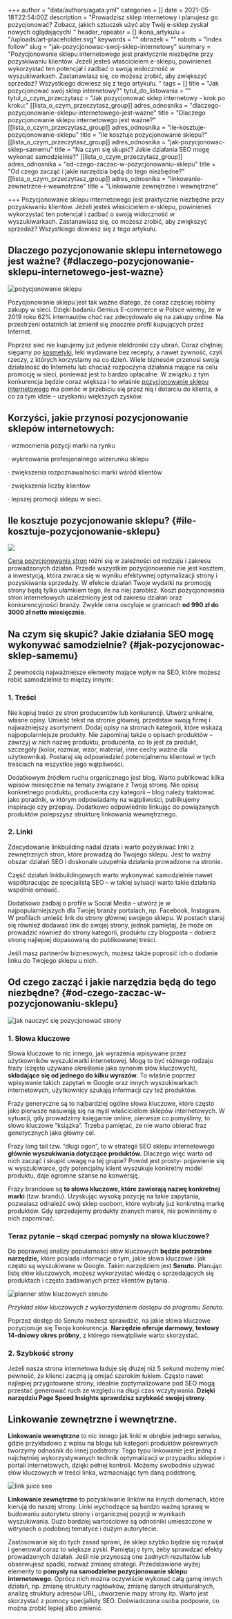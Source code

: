 +++
author = "data/authors/agata.yml"
categories = []
date = 2021-05-18T22:54:00Z
description = "Prowadzisz sklep internetowy i planujesz go pozycjonować? Zobacz, jakich sztuczek użyć aby Twój e-sklep zyskał nowych oglądających! "
header_repeater = []
ikona_artykulu = "/uploads/art-placeholder.svg"
keywords = ""
obrazek = ""
robots = "index follow"
slug = "jak-pozycjonowac-swoj-sklep-internetowy"
summary = "Pozycjonowanie sklepu internetowego jest praktycznie niezbędne przy pozyskiwaniu klientów. Jeżeli jesteś właścicielem e-sklepu, powinieneś wykorzystać ten potencjał i zadbać o swoją widoczność w wyszukiwarkach. Zastanawiasz się, co możesz zrobić, aby zwiększyć sprzedaż? Wszystkiego dowiesz się z tego artykułu. "
tags = []
title = "Jak pozycjonować swój sklep internetowy?"
tytul_do_listowania = ""
tytul_o_czym_przeczytasz = "Jak pozycjonować sklep internetowy - krok po kroku:"
[[lista_o_czym_przeczytasz_group]]
adres_odnosnika = "dlaczego-pozycjonowanie-sklepu-internetowego-jest-wazne"
title = "Dlaczego pozycjonowanie sklepu internetowego jest ważne?"
[[lista_o_czym_przeczytasz_group]]
adres_odnosnika = "ile-kosztuje-pozycjonowanie-sklepu"
title = "Ile kosztuje pozycjonowanie sklepu?"
[[lista_o_czym_przeczytasz_group]]
adres_odnosnika = "jak-pozycjonowac-sklep-samemu"
title = "Na czym się skupić? Jakie działania SEO mogę wykonać samodzielnie?"
[[lista_o_czym_przeczytasz_group]]
adres_odnosnika = "od-czego-zaczac-w-pozycjonowaniu-sklepu"
title = "Od czego zacząć i jakie narzędzia będą do tego niezbędne?"
[[lista_o_czym_przeczytasz_group]]
adres_odnosnika = "linkowanie-zewnetrzne-i-wewnetrzne"
title = "Linkowanie zewnętrzne i wewnętrzne"

+++
Pozycjonowanie sklepu internetowego jest praktycznie niezbędne przy pozyskiwaniu klientów. Jeżeli jesteś właścicielem e-sklepu, powinieneś wykorzystać ten potencjał i zadbać o swoją widoczność w wyszukiwarkach. Zastanawiasz się, co możesz zrobić, aby zwiększyć sprzedaż? Wszystkiego dowiesz się z tego artykułu.

## Dlaczego pozycjonowanie sklepu internetowego jest ważne? {#dlaczego-pozycjonowanie-sklepu-internetowego-jest-wazne}

![pozycjonowanie sklepu](/uploads/pozycjonowanie-sklepu.jpg)

Pozycjonowanie sklepu jest tak ważne dlatego, że coraz częściej robimy zakupy w sieci. Dzięki badaniu Gemius E-commerce w Polsce wiemy, że w 2019 roku 62% internautów choć raz zdecydowało się na zakupy online. Na przestrzeni ostatnich lat zmienił się znacznie profil kupujących przez Internet.

Poprzez sieć nie kupujemy już jedynie elektroniki czy ubrań. Coraz chętniej sięgamy po [kosmetyki](https://eveda.pl/), leki wydawane bez recepty, a nawet żywność, czyli rzeczy, z których korzystamy na co dzień. Wiele biznesów przenosi swoją działalność do Internetu lub chociaż rozpoczyna działania mające na celu promocję w sieci, ponieważ jest to bardzo opłacalne. W związku z tym konkurencja będzie coraz większa i to właśnie [pozycjonowanie sklepu internetowego](https://agencjawroclawska.pl/pozycjonowanie-sklepow/) ma pomóc w przebiciu się przez nią i dotarciu do klienta, a co za tym idzie – uzyskaniu większych zysków.

## Korzyści, jakie przynosi pozycjonowanie sklepów internetowych:

· wzmocnienia pozycji marki na rynku

· wykreowania profesjonalnego wizerunku sklepu

· zwiększenia rozpoznawalności marki wśród klientów

· zwiększenia liczby klientów

· lepszej promocji sklepu w sieci.

## Ile kosztuje pozycjonowanie sklepu? {#ile-kosztuje-pozycjonowanie-sklepu}

![](/uploads/ile-kosztuje-seo-dla-sklepu.jpg)

[Cena pozycjonowania stron](https://agencjawroclawska.pl/cennik-pozycjonowania/) różni się w zależności od rodzaju i zakresu prowadzonych działań. Przede wszystkim pozycjonowanie nie jest kosztem, a inwestycją, która zwraca się w wyniku efektywnej optymalizacji strony i pozyskiwania sprzedaży. W efekcie działań Twoje wydatki na promocję strony będą tylko ułamkiem tego, ile na niej zarobisz. Koszt pozycjonowania stron internetowych uzależniony jest od zakresu działań oraz konkurencyjności branży. Zwykle cena oscyluje w granicach **od 990 zł do 3000 zł netto miesięcznie**.

## Na czym się skupić? Jakie działania SEO mogę wykonywać samodzielnie? {#jak-pozycjonowac-sklep-samemu}

Z pewnością najważniejsze elementy mające wpływ na SEO, które możesz robić samodzielnie to między innymi:

### 1. Treści

Nie kopiuj treści ze stron producentów lub konkurencji. Utwórz unikalne, własne opisy. Umieść tekst na stronie głównej, przedstaw swoją firmę i najważniejszy asortyment. Dodaj opisy na stronach kategorii, które wskażą najpopularniejsze produkty. Nie zapominaj także o opisach produktów – zawrzyj w nich nazwę produktu, producenta, co to jest za produkt, szczegóły (kolor, rozmiar, wzór, materiał, inne cechy ważne dla użytkownika). Postaraj się odpowiedzieć potencjalnemu klientowi w tych treściach na wszystkie jego wątpliwości.

Dodatkowym źródłem ruchu organicznego jest blog. Warto publikować kilka wpisów miesięcznie na tematy związane z Twoją stroną. Nie opisuj konkretnego produktu, producenta czy kategorii – blog należy traktować jako poradnik, w którym odpowiadamy na wątpliwości, publikujemy inspiracje czy przepisy. Dodatkowo odpowiednio linkując do powiązanych produktów polepszysz strukturę linkowania wewnętrznego.

### 2. Linki

Zdecydowanie linkbuilding nadal działa i warto pozyskiwać linki z zewnętrznych stron, które prowadzą do Twojego sklepu. Jest to ważny obszar działań SEO i doskonale uzupełnia działania prowadzone na stronie.

Część działań linkbuildingowych warto wykonywać samodzielnie nawet współpracując ze specjalistą SEO – w takiej sytuacji warto takie działania wspólnie omówić.

Dodatkowo zadbaj o profile w Social Media – utwórz je w najpopularniejszych dla Twojej branży portalach, np. Facebook, Instagram. W profilach umieść link do strony głównej swojego sklepu. W postach staraj się również dodawać link do swojej strony, jednak pamiętaj, że może on prowadzić również do strony kategorii, produktu czy blogposta – dobierz stronę najlepiej dopasowaną do publikowanej treści.

Jeśli masz partnerów biznesowych, możesz także poprosić ich o dodanie linku do Twojego sklepu u nich.

## Od czego zacząć i jakie narzędzia będą do tego niezbędne? {#od-czego-zaczac-w-pozycjonowaniu-sklepu}

![jak nauczyć się pozycjonować strony](/uploads/jak-nauczyc-sie-pozycjonowania.jpg)

### 1. Słowa kluczowe

Słowa kluczowe to nic innego, jak wyrażenia wpisywane przez użytkowników wyszukiwarki internetowej. Mogą to być różnego rodzaju frazy (często używane określenie jako synonim słów kluczowych), **składające się od jednego do kilku wyrazów**. To właśnie poprzez wpisywanie takich zapytań w Google oraz innych wyszukiwarkach internetowych, użytkownicy szukają informacji czy też produktów.

Frazy generyczne są to najbardziej ogólne słowa kluczowe, które często jako pierwsze nasuwają się na myśl właścicielom sklepów internetowych. W sytuacji, gdy prowadzimy księgarnie online, pierwsze co pomyślimy, to słowo kluczowe “książka”. Trzeba pamiętać, że nie warto obierać fraz genetycznych jako główny cel.

Frazy long tail tzw. “długi ogon”, to w strategii SEO sklepu internetowego **głównie wyszukiwania dotyczące produktów.** Dlaczego więc warto od nich zacząć i skupić uwagę na tej grupie? Powód jest prosty- pojawienie się w wyszukiwarce, gdy potencjalny klient wyszukuje konkretny model produktu, daje ogromne szanse na konwersję.

Frazy brandowe są **to słowa kluczowe, które zawierają nazwę konkretnej marki** (tzw. brandu). Uzyskując wysoką pozycję na takie zapytania, pozwalasz odnaleźć swój sklep osobom, które wybrały już konkretną markę produktów. Gdy sprzedajemy produkty znanych marek, nie powinniśmy o nich zapominać.

### Teraz pytanie – skąd czerpać pomysły na słowa kluczowe?

Do poprawnej analizy popularności słów kluczowych **będzie potrzebne narzędzie,** które posiada informacje o tym, jakie słowa kluczowe i jak często są wyszukiwane w Google. Takim narzędziem jest **Senuto.** Planując listę słów kluczowych, możesz wykorzystać wiedzę o sprzedających się produktach i często zadawanych przez klientów pytania.

![planner słów kluczowych senuto](/uploads/planer-slow-kluczowych-senuto.jpg)

_Przykład słów kluczowych z wykorzystaniem dostępu do programu Senuto._

Poprzez dostęp do Senuto możesz sprawdzić, na jakie słowa kluczowe pozycjonuje się Twoja konkurencja. **Narzędzie oferuje darmowy, testowy 14-dniowy okres próbny**, z którego niewątpliwie warto skorzystać.

### 2. Szybkość strony

Jeżeli nasza strona internetowa ładuje się dłużej niż 5 sekund możemy mieć pewność, że klienci zaczną ją omijać szerokim łukiem. Często nawet najlepiej przygotowane strony, idealnie zoptymalizowane pod SEO mogą przestać generować ruch ze względu na długi czas wczytywania. **Dzięki narzędziu Page Speed Insights sprawdzisz szybkość swojej strony**.

## Linkowanie zewnętrzne i wewnętrzne.

**Linkowanie wewnętrzne** to nic innego jak linki w obrębie jednego serwisu, gdzie przykładowo z wpisu na blogu lub kategorii produktów pokrewnych tworzymy odnośnik do innej podstrony. Tego typu linkowanie jest jedną z najchętniej wykorzystywanych technik optymalizacji w przypadku sklepów i portali internetowych, dzięki pełnej kontroli. Możemy swobodnie używać słów kluczowych w treści linka, wzmacniając tym daną podstronę.

![link juice seo](/uploads/link-juice-transfer.jpg)

**Linkowanie zewnętrzne** to pozyskiwanie linków na innych domenach, które kierują do naszej strony. Linki wychodzące są bardzo ważną sprawą w budowaniu autorytetu strony i organicznej pozycji w wynikach wyszukiwania. Dużo bardziej wartościowe są odnośniki umieszczone w witrynach o podobnej tematyce i dużym autorytecie.

Zastosowanie się do tych zasad sprawi, że sklep szybko będzie się rozwijał i generował coraz to większe zyski. Pamiętaj o tym, żeby sprawdzać efekty prowadzonych działań. Jeśli nie przynoszą one żadnych rezultatów lub obserwujesz spadki, rozważ zmianę strategii. Przedstawione wyżej elementy to **pomysły na samodzielne pozycjonowanie sklepu internetowego**. Oprócz nich można oczywiście wykonać całą gamę innych działań, np. zmianę struktury nagłówków, zmianę danych strukturalnych, analizę struktury adresów URL, utworzenie mapy strony itp. Warto jest skorzystać z pomocy specjalisty SEO. Doświadczona osoba podpowie, co można zrobić lepiej albo zmienić.